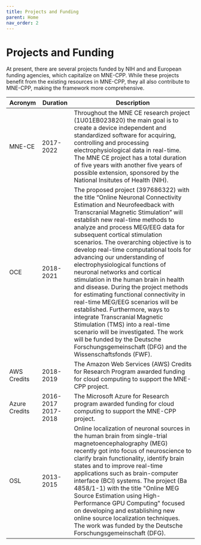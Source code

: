 ```yaml
---
title: Projects and Funding
parent: Home
nav_order: 2
---
```


# Projects and Funding

At present, there are several projects funded by NIH and and European funding agencies, which capitalize on MNE-CPP. While these projects benefit from the existing resources in MNE-CPP, they all also contribute to MNE-CPP, making the framework more comprehensive.

| Acronym | Duration | Description |
|-------|-------|-------|
| MNE-CE | 2017-2022 | Throughout the MNE CE research project (1U01EB023820) the main goal is to create a device independent and standardized software for acquiring, controlling and processing electrophysiological data in real-time. The MNE CE project has a total duration of five years with another five years of possible extension, sponsored by the National Insitutes of Health (NIH). |
| OCE | 2018-2021 | The proposed project (397686322) with the title “Online Neuronal Connectivity Estimation and Neurofeedback with Transcranial Magnetic Stimulation” will establish new real-time methods to analyze and process MEG/EEG data for subsequent cortical stimulation scenarios. The overarching objective is to develop real-time computational tools for advancing our understanding of electrophysiological functions of neuronal networks and cortical stimulation in the human brain in health and disease. During the project methods for estimating functional connectivity in real-time MEG/EEG scenarios will be established. Furthermore, ways to integrate Transcranial Magnetic Stimulation (TMS) into a real-time scenario will be investigated. The work will be funded by the Deutsche Forschungsgemeinschaft (DFG) and the Wissenschaftsfonds (FWF). |
| AWS Credits | 2018-2019 | The Amazon Web Services (AWS) Credits for Research Program awarded funding for cloud computing to support the MNE-CPP project. |
| Azure Credits | 2016-2017 2017-2018 | The Microsoft Azure for Research program awarded funding for cloud computing to support the MNE-CPP project. |
| OSL | 2013-2015 | Online localization of neuronal sources in the human brain from single-trial magnetoencephalography (MEG) recently got into focus of neuroscience to clarify brain functionality, identify brain states and to improve real-time applications such as brain-computer interface (BCI) systems. The project (Ba 4858/1-1) with the title "Online MEG Source Estimation using High-Performance GPU Computing" focused on developing and establishing new online source localization techniques. The work was funded by the Deutsche Forschungsgemeinschaft (DFG). |
